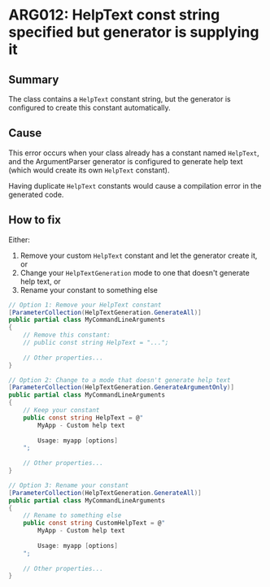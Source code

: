 # ARG012: HelpText const string specified but generator is supplying it

## Summary
The class contains a `HelpText` constant string, but the generator is configured to create this constant automatically.

## Cause
This error occurs when your class already has a constant named `HelpText`, and the ArgumentParser generator is configured to generate help text (which would create its own `HelpText` constant).

Having duplicate `HelpText` constants would cause a compilation error in the generated code.

## How to fix
Either:
1. Remove your custom `HelpText` constant and let the generator create it, or
2. Change your `HelpTextGeneration` mode to one that doesn't generate help text, or 
3. Rename your constant to something else

```csharp
// Option 1: Remove your HelpText constant
[ParameterCollection(HelpTextGeneration.GenerateAll)]
public partial class MyCommandLineArguments
{
    // Remove this constant:
    // public const string HelpText = "...";
    
    // Other properties...
}

// Option 2: Change to a mode that doesn't generate help text
[ParameterCollection(HelpTextGeneration.GenerateArgumentOnly)]
public partial class MyCommandLineArguments
{
    // Keep your constant
    public const string HelpText = @"
        MyApp - Custom help text
        
        Usage: myapp [options]
    ";
    
    // Other properties...
}

// Option 3: Rename your constant
[ParameterCollection(HelpTextGeneration.GenerateAll)]
public partial class MyCommandLineArguments
{
    // Rename to something else
    public const string CustomHelpText = @"
        MyApp - Custom help text
        
        Usage: myapp [options]
    ";
    
    // Other properties...
}
```